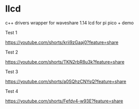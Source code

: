# llcd
c++ drivers wrapper for waveshare 1.14 lcd for pi pico + demo

Test 1


https://youtube.com/shorts/krii9zGaaj0?feature=share


Test 2


https://youtube.com/shorts/TKN2rbR8u3k?feature=share


Test 3


https://youtube.com/shorts/a0SQhzCNYsQ?feature=share


Test 4


https://youtube.com/shorts/Fefdv4-w93E?feature=share
